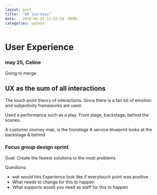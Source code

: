 ```yaml
---
layout: post
title:  "UX journeys"
date:   2018-05-25 11:52:24 -0600
categories: update
---
```


# User Experience
### may 25, Celine
Going to merge

## UX as the sum of all interactions

The touch point theory of interactions. Since there is a fair bit of emotion and subjectivity frameworks are used.

Used a performance such as a play. Front stage, backstage, behind the scenes.

A customer journey map, is the fronstage
A service blueprint looks at the backstage & behind

### Focus group design sprint
Goal: Create the fewest solutions to the most problems

Questions:

- wat would htis Experience look like if everytouch point was positive.
- What needs to change for this to happen
- What supports would you need as staff for this to happen
